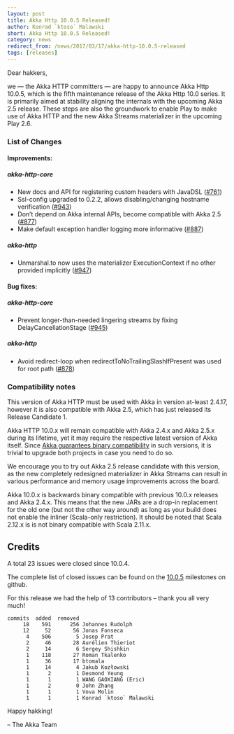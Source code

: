 ```yaml
---
layout: post
title: Akka Http 10.0.5 Released!
author: Konrad `ktoso` Malawski
short: Akka Http 10.0.5 Released!
category: news
redirect_from: /news/2017/03/17/akka-http-10.0.5-released
tags: [releases]
---
```


Dear hakkers,

we — the Akka HTTP committers — are happy to announce Akka Http 10.0.5, which is the fifth maintenance release of the Akka Http 10.0 series. 
It is primarily aimed at stability aligning the internals with the upcoming Akka 2.5 release. 
These steps are also the groundwork to enable Play to make use of Akka HTTP and the new Akka Streams materializer in the upcoming Play 2.6.



### List of Changes

#### Improvements:

##### akka-http-core
 * New docs and API for registering custom headers with JavaDSL ([#761](https://github.com/akka/akka-http/issues/761))
 * Ssl-config upgraded to 0.2.2, allows disabling/changing hostname verification ([#943](https://github.com/akka/akka-http/issues/943))
 * Don’t depend on Akka internal APIs, become compatible with Akka 2.5 ([#877](https://github.com/akka/akka-http/issues/877))
 * Make default exception handler logging more informative ([#887](https://github.com/akka/akka-http/issues/887))

##### akka-http
 * Unmarshal.to now uses the materializer ExecutionContext if no other provided implicitly ([#947](https://github.com/akka/akka-http/pull/947))

#### Bug fixes:

##### akka-http-core
 * Prevent longer-than-needed lingering streams by fixing DelayCancellationStage ([#945](https://github.com/akka/akka-http/issues/945))

##### akka-http
 * Avoid redirect-loop when redirectToNoTrailingSlashIfPresent was used for root path ([#878](https://github.com/akka/akka-http/issues/878))

### Compatibility notes

This version of Akka HTTP must be used with Akka in version at-least 2.4.17, however it is also compatible with Akka 2.5, which has just released its Release Candidate 1. 

Akka HTTP 10.0.x will remain compatible with Akka 2.4.x and Akka 2.5.x during its lifetime, yet it may require the respective latest version of Akka itself. Since [Akka guarantees binary compatibility](http://doc.akka.io/docs/akka/current/common/binary-compatibility-rules.html) in such versions, it is trivial to upgrade both projects in case you need to do so.

We encourage you to try out Akka 2.5 release candidate with this version, as the new completely redesigned materializer in Akka Streams can result in various performance and memory usage improvements across the board.

Akka 10.0.x is backwards binary compatible with previous 10.0.x releases and Akka 2.4.x. This means that the new JARs are a drop-in 
replacement for the old one (but not the other way around) as long as your build does not enable the inliner (Scala-only restriction). 
It should be noted that Scala 2.12.x is is not binary compatible with Scala 2.11.x.


## Credits


A total 23 issues were closed since 10.0.4.

The complete list of closed issues can be found on the [10.0.5](https://github.com/akka/akka-http/milestone/22?closed=1) milestones on github.

For this release we had the help of 13 contributors – thank you all very much!

~~~
commits  added  removed
     18    591      256 Johannes Rudolph
     12     52       56 Jonas Fonseca
      4    506        5 Josep Prat
      2     46       28 Aurélien Thieriot
      2     14        6 Sergey Shishkin
      1    118       27 Roman Tkalenko
      1     36       17 btomala
      1     14        4 Jakub Kozłowski
      1      2        1 Desmond Yeung
      1      1        1 WANG GAOXIANG (Eric)
      1      2        0 John Zhang
      1      1        1 Vova Molin
      1      1        1 Konrad `ktoso` Malawski
~~~

Happy hakking!

– The Akka Team